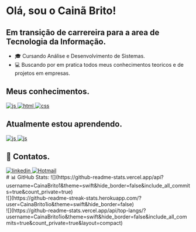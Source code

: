 <h1> Olá, sou o Cainã Brito!</h1>
<h2>Em transição de carrereira para a area de Tecnologia da Informação.</h2>
  
  * 🎓 Cursando Análise e Desenvolvimento de Sistemas.
  * 💻 Buscando por em pratica todos meus conhecimentos teoricos e de projetos em empresas.

<h2>Meus conhecimentos.</h2>
<div style="display: inline_block">
  <a href="https://developer.mozilla.org/pt-BR/docs/Web/JavaScript">
    <img alt="js" src="https://img.shields.io/badge/JavaScript-F7DF1E?style=for-the-badge&logo=javascript&logoColor=black">
  </a>
  <a href="https://www.w3schools.com/html/">
    <img alt="html" src="https://img.shields.io/badge/HTML-239120?style=for-the-badge&logo=html5&logoColor=white">
  </a>
  <a href="https://www.w3schools.com/css/">
    <img alt="css" src="https://img.shields.io/badge/CSS-239120?&style=for-the-badge&logo=css3&logoColor=white">
  </a>
</div>
<h2>Atualmente estou aprendendo.</h2>
<div style="display: inline_block">
  <a href="https://developer.mozilla.org/pt-BR/docs/Web/JavaScript">
    <img alt="js" src="https://img.shields.io/badge/JavaScript-F7DF1E?style=for-the-badge&logo=javascript&logoColor=black">
  </a>
  <a href="https://www.servicenow.com/">
    <img alt="js" src="https://img.shields.io/badge/Service-Now-green">
    
    
  </a>
</div>
<h2>📧 Contatos.</h2>
<a href="https://www.linkedin.com/in/caina-brito1">
  <img alt="linkedin" src="https://img.shields.io/badge/LinkedIn-0077B5?style=for-the-badge&logo=linkedin&logoColor=white">
</a>
<a href="mailto:c-aina2000@hotmail.com">
 <img alt="Hotmail" src="https://img.shields.io/badge/Gmail-D14836?style=for-the-badge&logo=gmail&logoColor=white">
</a>
<div style="display: inline_block">
  # 📊 GitHub Stats:
![](https://github-readme-stats.vercel.app/api?username=CainaBrito1&theme=swift&hide_border=false&include_all_commits=true&count_private=true)<br/>
![](https://github-readme-streak-stats.herokuapp.com/?user=CainaBrito1io&theme=swift&hide_border=false)<br/>
![](https://github-readme-stats.vercel.app/api/top-langs/?username=CainaBrito1io&theme=swift&hide_border=false&include_all_commits=true&count_private=true&layout=compact)
 
